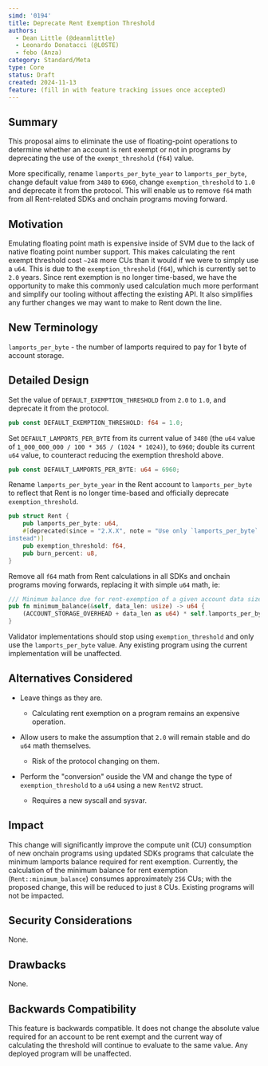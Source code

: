 ```yaml
---
simd: '0194'
title: Deprecate Rent Exemption Threshold
authors:
  - Dean Little (@deanmlittle)
  - Leonardo Donatacci (@L0STE)
  - febo (Anza)
category: Standard/Meta
type: Core
status: Draft
created: 2024-11-13
feature: (fill in with feature tracking issues once accepted)
---
```


## Summary

This proposal aims to eliminate the use of floating-point operations to 
determine whether an account is rent exempt or not in programs by deprecating
the use of the `exempt_threshold` (`f64`) value. 

More specifically, rename `lamports_per_byte_year` to `lamports_per_byte`, 
change default value from `3480` to `6960`, change `exemption_threshold` to 
`1.0` and deprecate it from the protocol. This will enable us to remove `f64` 
math from all Rent-related SDKs and onchain programs moving forward.

## Motivation

Emulating floating point math is expensive inside of SVM due to the lack of 
native floating point number support. This makes calculating the rent exempt 
threshold cost `~248` more CUs than it would if we were to simply use a `u64`. 
This is due to the `exemption_threshold` (`f64`), which is currently set to 
`2.0` years. Since rent exemption is no longer time-based, we have the 
opportunity to make this commonly used calculation much more performant and 
simplify our tooling without affecting the existing API. It also simplifies any 
further changes we may want to make to Rent down the line.

## New Terminology

`lamports_per_byte` - the number of lamports required to pay for 1 byte of 
account storage.

## Detailed Design

Set the value of `DEFAULT_EXEMPTION_THRESHOLD` from `2.0` to `1.0`, and 
deprecate it from the protocol.

```rs
pub const DEFAULT_EXEMPTION_THRESHOLD: f64 = 1.0;
```

Set `DEFAULT_LAMPORTS_PER_BYTE` from its current value of `3480` (the `u64` 
value of `1_000_000_000 / 100 * 365 / (1024 * 1024)`), to `6960`; double its 
current `u64` value, to counteract reducing the exemption threshold above.

```rs
pub const DEFAULT_LAMPORTS_PER_BYTE: u64 = 6960;
```

Rename `lamports_per_byte_year` in the Rent account to `lamports_per_byte` to 
reflect that Rent is no longer time-based and officially deprecate 
`exemption_threshold`.

```rs
pub struct Rent {
    pub lamports_per_byte: u64,
    #[deprecated(since = "2.X.X", note = "Use only `lamports_per_byte` 
instead")]
    pub exemption_threshold: f64,
    pub burn_percent: u8,
}
```

 Remove all `f64` math from Rent calculations in all SDKs and onchain programs 
moving forwards, replacing it with simple `u64` math, ie:

```rs
/// Minimum balance due for rent-exemption of a given account data size.
pub fn minimum_balance(&self, data_len: usize) -> u64 {
    (ACCOUNT_STORAGE_OVERHEAD + data_len as u64) * self.lamports_per_byte
}
```

Validator implementations should stop using `exemption_threshold` and only use
the `lamports_per_byte` value. Any existing program using the current 
implementation will be unaffected.

## Alternatives Considered

- Leave things as they are.
  - Calculating rent exemption on a program remains an 
expensive operation.

- Allow users to make the assumption that `2.0` will remain stable and do `u64` 
math themselves.
  - Risk of the protocol changing on them.

- Perform the "conversion" ouside the VM and change the type of 
`exemption_threshold` to a `u64` using a new `RentV2` struct.
  - Requires a new syscall and sysvar.

## Impact

This change will significantly improve the compute unit (CU) consumption of
new onchain programs using updated SDKs programs that calculate the minimum 
lamports balance required for rent exemption. Currently, the calculation of the 
minimum balance for rent exemption (`Rent::minimum_balance`) consumes
approximately `256` CUs; with the proposed change, this will be reduced to
just `8` CUs. Existing programs will not be impacted.

## Security Considerations

None.

## Drawbacks

None.

## Backwards Compatibility

This feature is backwards compatible. It does not change the absolute value 
required for an account to be rent exempt and the current way of calculating 
the threshold will continue to evaluate to the same value. Any deployed program 
will be unaffected.
